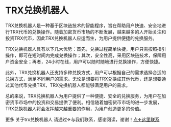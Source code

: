 # TRX兑换机器人

TRX兑换机器人是一种基于区块链技术的智能程序，旨在帮助用户快速、安全地进行TRX代币的兑换操作。随着加密货币市场的不断发展，越来越多的人开始关注和投资TRX代币，因此TRX兑换机器人应运而生，为用户提供便捷的兑换服务。

TRX兑换机器人具有以下几大优势：首先，兑换过程简单快捷，用户只需按照指引操作，即可在短时间内完成兑换操作；其次，安全性高，采用区块链技术，保障用户资金安全；再者，24小时在线，用户可以随时随地进行兑换操作，方便快捷。

此外，TRX兑换机器人还支持多种兑换方式，用户可以根据自己的需求选择合适的兑换方式，满足不同用户的需求。无论是想要将TRX兑换成其他代币，还是想要通过其他代币兑换TRX，TRX兑换机器人都能够满足用户的需求。

总的来说，TRX兑换机器人为用户提供了一种便捷、安全的兑换服务，为用户在加密货币市场中的投资和交易提供了便利。相信随着加密货币市场的进一步发展，TRX兑换机器人将会发挥越来越重要的作用，为用户创造更多的价值。

更多 关于trx兑换机器人 请通过✈与我们联系，感谢阅读，谢谢！[点✈这里联系](https://ads.k02.cc)